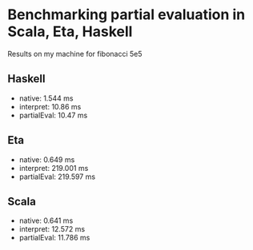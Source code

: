 # Benchmarking partial evaluation in Scala, Eta, Haskell

Results on my machine for fibonacci 5e5

## Haskell

- native:       1.544 ms
- interpret:   10.86 ms
- partialEval: 10.47 ms

## Eta

- native:        0.649 ms
- interpret:   219.001 ms
- partialEval: 219.597 ms

## Scala

- native:       0.641 ms
- interpret:   12.572 ms
- partialEval: 11.786 ms

